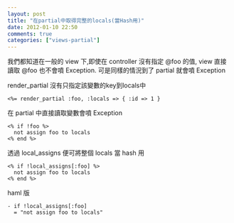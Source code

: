 ```yaml
---
layout: post
title: "在partial中取得完整的locals(當Hash用)"
date: 2012-01-10 22:50
comments: true
categories: ["views-partial"]
---
```

我們都知道在一般的 view 下,即使在 controller 沒有指定 @foo 的值, view 直接讀取 @foo 也不會噴 Exception. 可是同樣的情況到了 partial 就會噴 Exception

<!-- more -->

render_partial 沒有只指定該變數的key到locals中

```erb app/views/bar/index.erb
<%= render_partial :foo, :locals => { :id => 1 }
```

在 partial 中直接讀取變數會噴 Exception

```erb app/views/bar/_foo.erb
<% if !foo %>
  not assign foo to locals
<% end %>
```

透過 local_assigns 便可將整個 locals 當 hash 用  

```erb app/views/bar/_foo.erb
<% if !local_assigns[:foo] %>
  not assign foo to locals
<% end %>
```

haml 版

```haml app/views/bar/_foo.haml
- if !local_assigns[:foo]
  = "not assign foo to locals"
```

